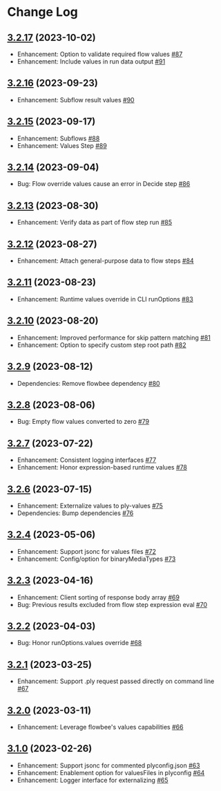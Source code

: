 # Change Log

## [3.2.17](https://github.com/ply-ct/ply/tree/3.2.17) (2023-10-02)
- Enhancement: Option to validate required flow values [\#87](https://github.com/ply-ct/ply/issues/87)
- Enhancement: Include values in run data output [\#91](https://github.com/ply-ct/ply/issues/91)

## [3.2.16](https://github.com/ply-ct/ply/tree/3.2.16) (2023-09-23)
- Enhancement: Subflow result values [\#90](https://github.com/ply-ct/ply/issues/90)

## [3.2.15](https://github.com/ply-ct/ply/tree/3.2.15) (2023-09-17)
- Enhancement: Subflows [\#88](https://github.com/ply-ct/ply/issues/88)
- Enhancement: Values Step [\#89](https://github.com/ply-ct/ply/issues/89)

## [3.2.14](https://github.com/ply-ct/ply/tree/3.2.14) (2023-09-04)
- Bug: Flow override values cause an error in Decide step [\#86](https://github.com/ply-ct/ply/issues/86)

## [3.2.13](https://github.com/ply-ct/ply/tree/3.2.13) (2023-08-30)
- Enhancement: Verify data as part of flow step run [\#85](https://github.com/ply-ct/ply/issues/85)

## [3.2.12](https://github.com/ply-ct/ply/tree/3.2.12) (2023-08-27)
- Enhancement: Attach general-purpose data to flow steps [\#84](https://github.com/ply-ct/ply/issues/84)

## [3.2.11](https://github.com/ply-ct/ply/tree/3.2.11) (2023-08-23)
- Enhancement: Runtime values override in CLI runOptions [\#83](https://github.com/ply-ct/ply/issues/83)

## [3.2.10](https://github.com/ply-ct/ply/tree/3.2.10) (2023-08-20)
- Enhancement: Improved performance for skip pattern matching [\#81](https://github.com/ply-ct/ply/issues/81)
- Enhancement: Option to specify custom step root path [\#82](https://github.com/ply-ct/ply/issues/82)

## [3.2.9](https://github.com/ply-ct/ply/tree/3.2.9) (2023-08-12)
- Dependencies: Remove flowbee dependency [\#80](https://github.com/ply-ct/ply/issues/80)

## [3.2.8](https://github.com/ply-ct/ply/tree/3.2.8) (2023-08-06)
- Bug: Empty flow values converted to zero [\#79](https://github.com/ply-ct/ply/issues/77)

## [3.2.7](https://github.com/ply-ct/ply/tree/3.2.7) (2023-07-22)
- Enhancement: Consistent logging interfaces [\#77](https://github.com/ply-ct/ply/issues/77)
- Enhancement: Honor expression-based runtime values [\#78](https://github.com/ply-ct/ply/issues/78)

## [3.2.6](https://github.com/ply-ct/ply/tree/3.2.6) (2023-07-15)
- Enhancement: Externalize values to ply-values [\#75](https://github.com/ply-ct/ply/issues/75)
- Dependencies: Bump dependencies [\#76](https://github.com/ply-ct/ply/issues/76)

## [3.2.4](https://github.com/ply-ct/ply/tree/3.2.4) (2023-05-06)
- Enhancement: Support jsonc for values files [\#72](https://github.com/ply-ct/ply/issues/72)
- Enhancement: Config/option for binaryMediaTypes [\#73](https://github.com/ply-ct/ply/issues/73)

## [3.2.3](https://github.com/ply-ct/ply/tree/3.2.3) (2023-04-16)
- Enhancement: Client sorting of response body array [\#69](https://github.com/ply-ct/ply/issues/69)
- Bug: Previous results excluded from flow step expression eval [\#70](https://github.com/ply-ct/ply/issues/70)

## [3.2.2](https://github.com/ply-ct/ply/tree/3.2.2) (2023-04-03)
- Bug: Honor runOptions.values override [\#68](https://github.com/ply-ct/ply/issues/68)

## [3.2.1](https://github.com/ply-ct/ply/tree/3.2.1) (2023-03-25)
- Enhancement: Support .ply request passed directly on command line [\#67](https://github.com/ply-ct/ply/issues/67)

## [3.2.0](https://github.com/ply-ct/ply/tree/3.2.0) (2023-03-11)
- Enhancement: Leverage flowbee's values capabilities [\#66](https://github.com/ply-ct/ply/issues/66)

## [3.1.0](https://github.com/ply-ct/ply/tree/3.1.0) (2023-02-26)
- Enhancement: Support jsonc for commented plyconfig.json [\#63](https://github.com/ply-ct/ply/issues/63)
- Enhancement: Enablement option for valuesFiles in plyconfig [\#64](https://github.com/ply-ct/ply/issues/64)
- Enhancement: Logger interface for externalizing [\#65](https://github.com/ply-ct/ply/issues/65)
